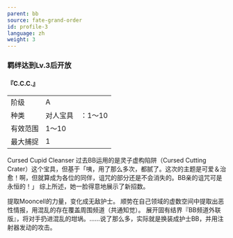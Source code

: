 ```yaml
---
parent: bb
source: fate-grand-order
id: profile-3
language: zh
weight: 3
---
```


### 羁绊达到Lv.3后开放

#### 『C.C.C.』

<table>
  <tr><td>阶级</td><td>A</td></tr>
  <tr><td>种类</td><td>对人宝具　：1～10</td></tr>
  <tr><td>有效范围</td><td>1～10</td></tr>
  <tr><td>最大捕捉</td><td>1</td></tr>
</table>

Cursed Cupid Cleanser
过去BB运用的是灵子虚构陷阱（Cursed Cutting Crater）这个宝具，但基于「咦，用了那么多次，都腻了。这次的主题是可爱＆治愈！啊，但就算成为各位的同伴，诅咒的部分还是不会消失的。BB亲的诅咒可是永恒的！」
综上所述，她一脸得意地展示了新招数。

提取Mooncell的力量，变化成无敌护士。
顺势在自己领域的虚数空间中提取出恶性情报，用混乱的存在覆盖周围频道（共通知觉）。
展开固有结界『BB频道外联版』，将对手扔进混乱的坩埚。……说了那么多，实际就是换装成护士BB，并用注射器发动的攻击。
